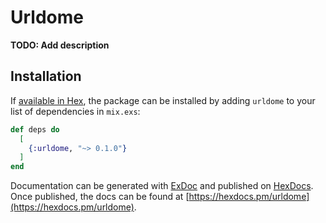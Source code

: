 # Urldome

**TODO: Add description**

## Installation

If [available in Hex](https://hex.pm/docs/publish), the package can be installed
by adding `urldome` to your list of dependencies in `mix.exs`:

```elixir
def deps do
  [
    {:urldome, "~> 0.1.0"}
  ]
end
```

Documentation can be generated with [ExDoc](https://github.com/elixir-lang/ex_doc)
and published on [HexDocs](https://hexdocs.pm). Once published, the docs can
be found at [https://hexdocs.pm/urldome](https://hexdocs.pm/urldome).

